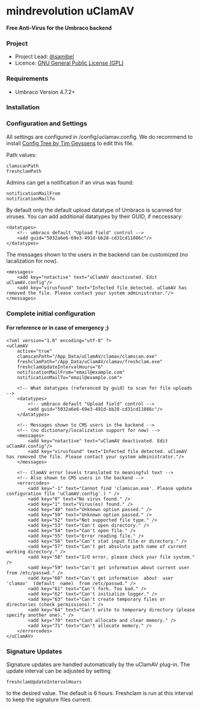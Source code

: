 # mindrevolution uClamAV
**Free Anti-Virus for the Umbraco backend**

### Project
* Project Lead: [@samibel](https://twitter.com/#!/samibel)
* Licence: [GNU General Public License (GPL)](http://www.gnu.org/licenses/gpl-3.0)

### Requirements
* Umbraco Version 4.7.2+

### Installation

###  Configuration and Settings

All settings are configured in /config/uclamav.config. We do recommend to install [Config Tree by Tim Geyssens](http://our.umbraco.org/projects/developer-tools/config-tree) to edit this file.

Path values:

    clamscanPath
    freshclamPath
    
Admins can get a notification if an virus was found:

    notificationMailFrom
    notificationMailTo
    
By default only the default upload datatype of Umbraco is scanned for viruses. You can add additional datatypes by their GUID, if neccessary:

    <datatypes>
        <!-- umbraco default "Upload field" control -->
        <add guid="5032a6e6-69e3-491d-bb28-cd31cd11086c"/>
    </datatypes>

The messages shown to the users in the backend can be customized (no lacalization for now).

    <messages>
        <add key="notactive" text="uClamAV deactivated. Edit uClamAV.config"/>
        <add key="virusfound" text="Infected file detected. uClamAV has removed the file. Please contact your system administrator."/>
    </messages>

### Complete initial configuration
#### For reference or in case of emergency ;)
    <?xml version="1.0" encoding="utf-8" ?>
    <uClamAV
        active="true"
        clamscanPath="/App_Data/uClamAV/clamav/clamscan.exe"    
        freshclamPath="/App_Data/uClamAV/clamav/freshclam.exe"
        freshclamUpdateIntervalHours="6"
        notificationMailFrom="email@example.com"
        notificationMailTo="email@example.com">
        
        <!-- What datatypes (referenced by guid) to scan for file uploads -->
        <datatypes>
            <!-- umbraco default "Upload field" control -->
            <add guid="5032a6e6-69e3-491d-bb28-cd31cd11086c"/>
        </datatypes>
        
        <!-- Messages shown to CMS users in the backend -->
        <!-- (no dictionary/localization support for now) -->
        <messages>
            <add key="notactive" text="uClamAV deactivated. Edit uClamAV.config"/>
            <add key="virusfound" text="Infected file detected. uClamAV has removed the file. Please contact your system administrator."/>
        </messages>
    
        <!-- ClamAV error levels translated to meaningful text -->
        <!-- Also shown to CMS users in the backend -->
        <errorcodes>
            <add key="-1" text="Cannot find 'clamscan.exe'. Please update configuration file 'uClamAV.config'.) " />
            <add key="0" text="No virus found." />
            <add key="1" text="Virus(es) found." />
            <add key="40" text="Unknown option passed." />
            <add key="50" text="Unknown option passed." />
            <add key="52" text="Not supported file type." />
            <add key="53" text="Can't open directory." />
            <add key="54" text="Can't open file." />
            <add key="55" text="Error reading file." />
            <add key="56" text="Can't stat input file or directory." />
            <add key="57" text="Can't get absolute path name of current working directory." />
            <add key="58" text="I/O error, please check your file system." />
            <add key="59" text="Can't get information about current user from /etc/passwd." />
            <add key="60" text="Can't get information  about  user  'clamav'  (default  name)  from /etc/passwd." />
            <add key="61" text="Can't fork. Too bad." />
            <add key="62" text="Can't initialize logger." />
            <add key="63" text="Can't create temporary files or directories (check permissions)." />
            <add key="64" text="Can't write to temporary directory (please specify another one)." />
            <add key="70" text="Cant allocate and clear memory." />
            <add key="71" text="Can't allocate memory." />
        </errorcodes>
    </uClamAV>

### Signature Updates
Signature updates are handled automatically by the uClamAV plug-in. The update interval can be adjusted by setting

    freshclamUpdateIntervalHours
    
to the desired value. The default is 6 hours. Freshclam is run at this interval to keep the signature files current.